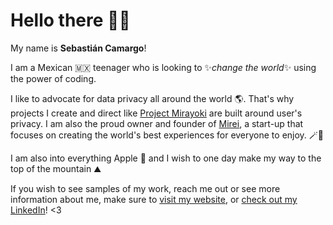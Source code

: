 # Hello there 🫰🏼

My name is **Sebastián Camargo**!

I am a Mexican 🇲🇽 teenager who is looking to ✨*change the world*✨ using the power of coding.

I like to advocate for data privacy all around the world 🌎. That's why projects I create and direct like [Project Mirayoki](https://github.com/mirei-org/mirayoki) are built around user's privacy. I am also the proud owner and founder of [Mirei](https://github.com/mirei-org), a start-up that focuses on creating the world's best experiences for everyone to enjoy. 🪄🌟

I am also into everything Apple 🍎 and I wish to one day make my way to the top of the mountain ⛰

If you wish to see samples of my work, reach me out or see more information about me, make sure to [visit my website](https://camargou.dev), or [check out my LinkedIn](https://www.linkedin.com/in/camargou)! <3